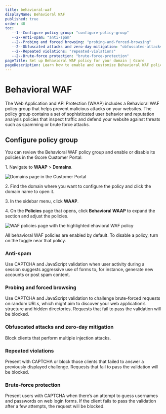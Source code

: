 ```yaml
---
title: behavioral-waf
displayName: Behavioral WAF
published: true
order: 40
toc:
   --1--Configure policy group: "configure-policy-group"
   --2--Anti-spam: "anti-spam"
   --2--Probing and forced browsing: "probing-and-forced-browsing"
   --2--Obfuscated attacks and zero-day mitigation: "obfuscated-attacks-and-zero-day-mitigation"
   --2--Repeated violations: "repeated-violations"
   --2--Brute-force protection: "brute-force-protection"
pageTitle: Set up Behavioral WAF policy for your domain | Gcore
pageDescription: Learn how to enable and customize Behavioral WAF policy.
---
```

# Behavioral WAF

The Web Application and API Protection (WAAP) includes a Behavioral WAF policy group that helps prevent malicious attacks on your websites. The policy group contains a set of sophisticated user behavior and reputation analysis policies that inspect traffic and defend your website against threats such as spamming or brute force attacks. 

## Configure policy group 

You can review the Behavioral WAF policy group and enable or disable its policies in the Gcore Customer Portal: 

1\. Navigate to **WAAP** > **Domains**. 

<img src="https://assets.gcore.pro/docs/waap/waap-policies/anti-automation-bot-protection/domains-page.png" alt="Domains page in the Customer Portal">

2\. Find the domain where you want to configure the policy and click the domain name to open it.  

3\. In the sidebar menu, click **WAAP**. 

4\. On the **Policies** page that opens, click **Behavioral WAAP** to expand the section and adjust the policies. 

<img src="https://assets.gcore.pro/docs/waap/waap-policies/behavioral-waf/behavioral-waf.png" alt="WAF policies page with the highlighted ehavioral WAF policy">

<alert-element type="info" title="Info">

All behavioral WAF policies are enabled by default. To disable a policy, turn on the toggle near that policy. 

</alert-element>

### Anti-spam 

Use CAPTCHA and JavaScript validation when user activity during a session suggests aggressive use of forms to, for instance, generate new accounts or post spam content. 

### Probing and forced browsing 

Use CAPTCHA and JavaScript validation to challenge brute-forced requests on random URLs, which might aim to discover your web application’s  structure and hidden directories. Requests that fail to pass the validation will be blocked.  

### Obfuscated attacks and zero-day mitigation 

Block clients that perform multiple injection attacks. 

### Repeated violations 

Present with CAPTCHA or block those clients that failed to answer a previously displayed challenge. Requests that fail to pass the validation will be blocked. 

### Brute-force protection 

Present users with CAPTCHA when there’s an attempt to guess usernames and passwords on web login forms. If the client fails to pass the validation after a few attempts, the request will be blocked.